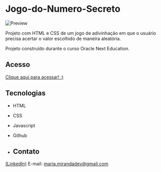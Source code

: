 # Jogo-do-Numero-Secreto

![Preview](https://github.com/MaduSales/Hospital-Landing-Page/assets/166547195/a136d033-b24c-4e76-8c74-c678d242b263)

Projeto com HTML e CSS de um jogo de adivinhação em que o usuário precisa acertar o valor escolhido de maneira aleatória. 

Projeto construído durante o curso Oracle Next Education.


## Acesso

[Clique aqui para acessar! :)](https://madusales.github.io/Hospital-Landing-Page/)

## Tecnologias
- HTML
- CSS
- Javascript
- Github


- ## Contato
[(LinkedIn)](www.linkedin.com/in/mariaeduardasales)
E-mail: maria.mirandadev@gmail.com
